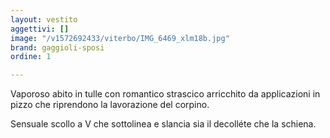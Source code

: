 ```yaml
---
layout: vestito
aggettivi: []
image: "/v1572692433/viterbo/IMG_6469_xlm18b.jpg"
brand: gaggioli-sposi
ordine: 1

---
```

Vaporoso abito in tulle con romantico strascico arricchito da applicazioni in pizzo che riprendono la lavorazione del corpino.

Sensuale scollo a V che sottolinea e slancia sia il decolléte che la schiena.